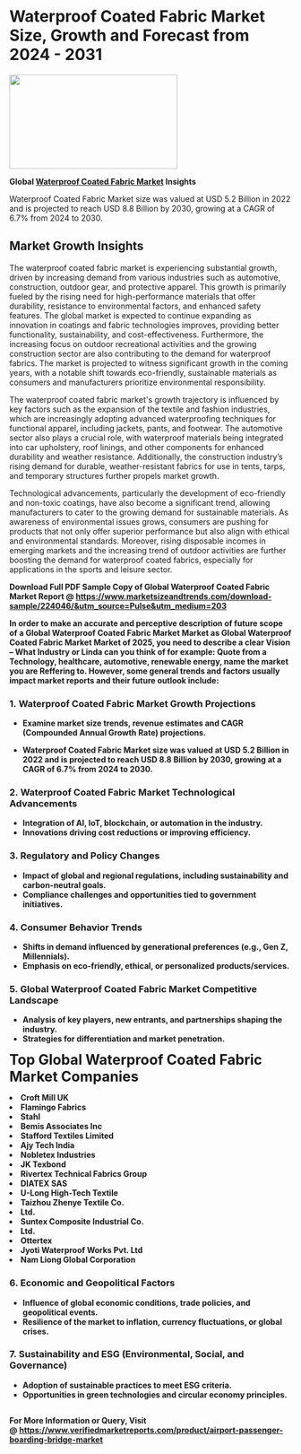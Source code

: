 <H1>Waterproof Coated Fabric Market Size, Growth and Forecast from 2024 - 2031</H1><img class="aligncenter size-medium wp-image-584254" src="https://thirdeyenews.in/wp-content/uploads/2024/09/Global-Market-Research-300x168.jpeg" alt="" width="300" height="168" /><p><strong>Global&nbsp;<a href="https://www.marketsizeandtrends.com/download-sample/224046/&amp;utm_source=Pulse&amp;utm_medium=203">Waterproof Coated Fabric Market</a> Insights</strong></p><p>Waterproof Coated Fabric Market size was valued at USD 5.2 Billion in 2022 and is projected to reach USD 8.8 Billion by 2030, growing at a CAGR of 6.7% from 2024 to 2030.</p><p><h2>Market Growth Insights</h2> <p>The waterproof coated fabric market is experiencing substantial growth, driven by increasing demand from various industries such as automotive, construction, outdoor gear, and protective apparel. This growth is primarily fueled by the rising need for high-performance materials that offer durability, resistance to environmental factors, and enhanced safety features. The global market is expected to continue expanding as innovation in coatings and fabric technologies improves, providing better functionality, sustainability, and cost-effectiveness. Furthermore, the increasing focus on outdoor recreational activities and the growing construction sector are also contributing to the demand for waterproof fabrics. The market is projected to witness significant growth in the coming years, with a notable shift towards eco-friendly, sustainable materials as consumers and manufacturers prioritize environmental responsibility.</p> <p><strong></strong></p> <p>The waterproof coated fabric market's growth trajectory is influenced by key factors such as the expansion of the textile and fashion industries, which are increasingly adopting advanced waterproofing techniques for functional apparel, including jackets, pants, and footwear. The automotive sector also plays a crucial role, with waterproof materials being integrated into car upholstery, roof linings, and other components for enhanced durability and weather resistance. Additionally, the construction industry’s rising demand for durable, weather-resistant fabrics for use in tents, tarps, and temporary structures further propels market growth.</p> <p>Technological advancements, particularly the development of eco-friendly and non-toxic coatings, have also become a significant trend, allowing manufacturers to cater to the growing demand for sustainable materials. As awareness of environmental issues grows, consumers are pushing for products that not only offer superior performance but also align with ethical and environmental standards. Moreover, rising disposable incomes in emerging markets and the increasing trend of outdoor activities are further boosting the demand for waterproof coated fabrics, especially for applications in the sports and leisure sector.</p> <p><strong></p><p><span class=""><strong>Download Full PDF Sample Copy of Global Waterproof Coated Fabric Market Report</strong> @ <a href="https://www.marketsizeandtrends.com/download-sample/224046/&amp;utm_source=Pulse&amp;utm_medium=203" target="_blank">https://www.marketsizeandtrends.com/download-sample/224046/&amp;utm_source=Pulse&amp;utm_medium=203</a></span></p><p>In order to make an accurate and perceptive description of future scope of a Global&nbsp;Waterproof Coated Fabric Market Market as Global&nbsp;Waterproof Coated Fabric Market Market of 2025, you need to describe a clear Vision &ndash; What Industry or Linda can you think of for example: Quote from a Technology, healthcare, automotive, renewable energy, name the market you are Reffering to. However, some general trends and factors usually impact market reports and their future outlook include:</p><h3>1.&nbsp;<strong>Waterproof Coated Fabric Market Growth Projections</strong></h3><ul><li>Examine market size trends, revenue estimates and CAGR (Compounded Annual Growth Rate) projections.</li><li><p>Waterproof Coated Fabric Market size was valued at USD 5.2 Billion in 2022 and is projected to reach USD 8.8 Billion by 2030, growing at a CAGR of 6.7% from 2024 to 2030.</p></li></ul><h3>2.&nbsp;<strong>Waterproof Coated Fabric Market Technological Advancements</strong></h3><ul><li>Integration of AI, IoT, blockchain, or automation in the industry.</li><li>Innovations driving cost reductions or improving efficiency.</li></ul><h3>3.&nbsp;<strong>Regulatory and Policy Changes</strong></h3><ul><li>Impact of global and regional regulations, including sustainability and carbon-neutral goals.</li><li>Compliance challenges and opportunities tied to government initiatives.</li></ul><h3>4.&nbsp;<strong>Consumer Behavior Trends</strong></h3><ul><li>Shifts in demand influenced by generational preferences (e.g., Gen Z, Millennials).</li><li>Emphasis on eco-friendly, ethical, or personalized products/services.</li></ul><h3>5.&nbsp;<strong>Global Waterproof Coated Fabric Market Competitive Landscape</strong></h3><ul><li>Analysis of key players, new entrants, and partnerships shaping the industry.</li><li>Strategies for differentiation and market penetration.</li></ul><p data-pm-slice="1 1 []"><span style="color: inherit; font-family: inherit; font-size: 25px;">Top Global Waterproof Coated Fabric Market Companies</span></p><div class="" data-test-id=""><p><li>Croft Mill UK</li><li> Flamingo Fabrics</li><li> Stahl</li><li> Bemis Associates Inc</li><li> Stafford Textiles Limited</li><li> Ajy Tech India</li><li> Nobletex Industries</li><li> JK Texbond</li><li> Rivertex Technical Fabrics Group</li><li> DIATEX SAS</li><li> U-Long High-Tech Textile</li><li> Taizhou Zhenye Textile Co.</li><li> Ltd.</li><li> Suntex Composite Industrial Co.</li><li>Ltd.</li><li> Ottertex</li><li> Jyoti Waterproof Works Pvt. Ltd</li><li> Nam Liong Global Corporation</li></p></div><h3>6.&nbsp;<strong>Economic and Geopolitical Factors</strong></h3><ul><li>Influence of global economic conditions, trade policies, and geopolitical events.</li><li>Resilience of the market to inflation, currency fluctuations, or global crises.</li></ul><h3>7.&nbsp;<strong>Sustainability and ESG (Environmental, Social, and Governance)</strong></h3><ul><li>Adoption of sustainable practices to meet ESG criteria.</li><li>Opportunities in green technologies and circular economy principles.</li></ul><h2><strong style="font-size: 14px;">For More Information or Query, Visit @&nbsp;</strong><a style="background-color: #ffffff; font-size: 14px;" href="https://www.marketsizeandtrends.com/report/waterproof-coated-fabric-market/" target="_blank">https://www.verifiedmarketreports.com/product/airport-passenger-boarding-bridge-market</a></h2>
